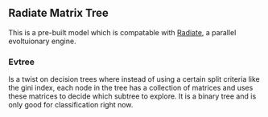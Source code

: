 
## Radiate Matrix Tree

This is a pre-built model which is compatable with [Radiate](https://crates.io/crates/radiate), a parallel evoltuionary engine. 

### Evtree
Is a twist on decision trees where instead of using a certain split criteria like the gini index, each node in the tree has a collection of matrices and uses these matrices to decide which subtree to explore. It is a binary tree and is only good for classification right now. 
